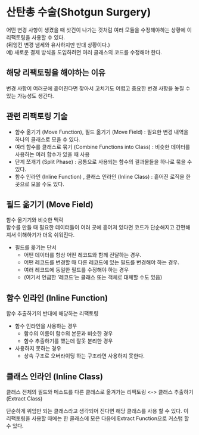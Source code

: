 # 산탄총 수술(Shotgun Surgery)
어떤 변경 사항이 생겼을 때 샷건이 나가는 것처럼 여러 모듈을 수정해야하는 상황에 이 리팩토링을 사용할 수 있다.  
(뒤엉킨 변경 냄세와 유사하지만 반대 상황이다.)  
예) 새로운 결제 방식을 도입하려면 여러 클래스의 코드를 수정해야 한다.

## 해당 리팩토링을 해야하는 이유
변경 사항이 여러곳에 흩어진다면 찾아서 고치기도 어렵고 중요한 변경 사항을 놓칠 수 있는 가능성도 생긴다.

## 관련 리팩토링 기술
- 함수 옮기기 (Move Function), 필드 옮기기 (Move Field) : 필요한 변경 내역을 하나의 클래스로 모을 수 있다.
- 여러 함수를 클래스로 묶기 (Combine Functions into Class) : 비슷한 데이터를 사용하는 여러 함수가 있을 때 사용 
- 단계 쪼개기 (Split Phase) : 공통으로 사용되는 함수의 결과물들을 하나로 묶을 수 있다. 
- 함수 인라인 (Inline Function) , 클래스 인라인 (Inline Class) : 흩어진 로직을 한 곳으로 모을 수도 있다.

## 필드 옮기기 (Move Field)
함수 옮기기와 비슷한 맥락  
함수를 만들 때 필요한 데이터들이 여러 곳에 흩어져 있다면 코드가 단순해지고 간편해져서 이해하기가 더욱 쉬워진다.  
- 필드를 옮기는 단서
  - 어떤 데이터를 항상 어떤 레코드와 함께 전달하는 경우.
  - 어떤 레코드를 변경할 때 다른 레코드에 있는 필드를 변경해야 하는 경우.
  - 여러 레코드에 동일한 필드를 수정해야 하는 경우
  - (여기서 언급한 ‘레코드’는 클래스 또는 객체로 대체할 수도 있음)

## 함수 인라인 (Inline Function)
함수 추출하기의 반대에 해당하는 리팩토링
- 함수 인라인을 사용하는 경우
  - 함수의 이름이 함수의 본문과 비슷한 경우
  - 함수 추출하기를 했는데 잘못 분리한 경우
- 사용하지 못하는 경우
  - 상속 구조로 오버라이딩 하는 구조라면 사용하지 못한다.

## 클래스 인라인 (Inline Class)
클래스 전체의 필드와 메소드를 다른 클래스로 옮겨가는 리팩토링 <-> 클래스 추출하기(Extract Class)

단순하게 위임만 되는 클래스라고 생각되어 진다면 해당 클래스를 사용 할 수 있다.
이 리팩토링을 사용할 때에는 한 클래스에 모은 다음에 Extract Function으로 커스텀 할 수 있다.
